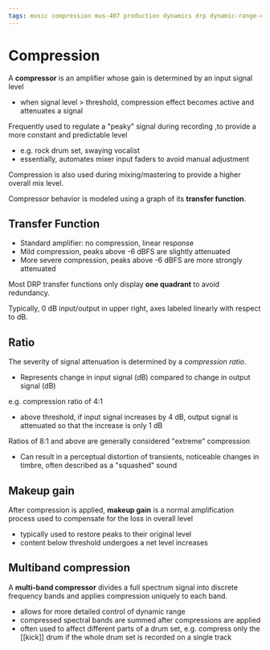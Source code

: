 ```yaml
---
tags: music compression mus-407 production dynamics drp dynamic-range-compression
---
```


# Compression

A **compressor** is an amplifier whose gain is determined by an input signal level

- when signal level > threshold, compression effect becomes active and attenuates a signal

Frequently used to regulate a "peaky" signal during recording ,to provide a more constant and predictable level

- e.g. rock drum set, swaying vocalist
- essentially, automates mixer input faders to avoid manual adjustment

Compression is also used during mixing/mastering to provide a higher overall mix level.

Compressor behavior is modeled using a graph of its **transfer function**.

## Transfer Function

- Standard amplifier: no compression, linear response
- Mild compression, peaks above -6 dBFS are slightly attenuated
- More severe compression, peaks above -6 dBFS are more strongly attenuated

Most DRP transfer functions only display **one quadrant** to avoid redundancy.

Typically, 0 dB input/output in upper right, axes labeled linearly with respect to dB.

## Ratio

The severity of signal attenuation is determined by a _compression ratio_.

- Represents change in input signal (dB) compared to change in output signal (dB)

e.g. compression ratio of 4:1

- above threshold, if input signal increases by 4 dB, output signal is attenuated so that the increase is only 1 dB

Ratios of 8:1 and above are generally considered "extreme" compression

- Can result in a perceptual distortion of transients, noticeable changes in timbre, often described as a "squashed" sound

## Makeup gain

After compression is applied, **makeup gain** is a normal amplification process used to compensate for the loss in overall level

- typically used to restore peaks to their original level
- content below threshold undergoes a net level increases

## Multiband compression

A **multi-band compressor** divides a full spectrum signal into discrete frequency bands and applies compression uniquely to each band.

- allows for more detailed control of dynamic range
- compressed spectral bands are summed after compressions are applied
- often used to affect different parts of a drum set, e.g. compress only the [[kick]] drum if the whole drum set is recorded on a single track
